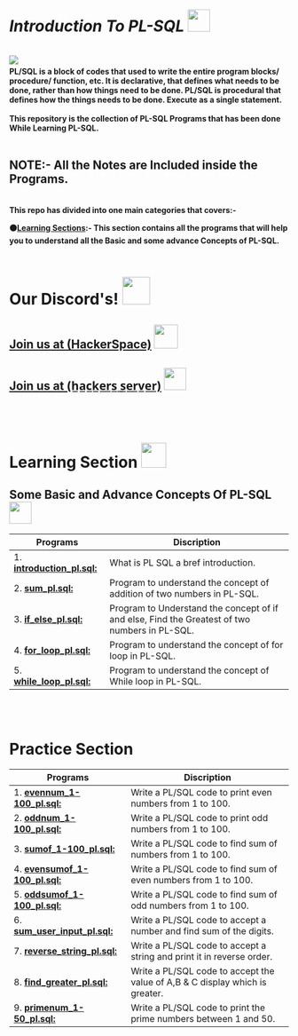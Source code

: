  <h1><b><i>Introduction To PL-SQL </i></b><img src="https://i.imgur.com/B4rKfNl.png" height=40px></h1> 
 <br>
<img src="https://i.imgur.com/f0RMeMg.png" > 
<img src="https://i.imgur.com/wZ2fx8S.gif" height=4px width=100%>
<br><b>
PL/SQL is a block of codes that used to write the entire program blocks/ procedure/ function, etc. It is declarative, that defines what needs to be done, rather than how things need to be done. PL/SQL is procedural that defines how the things needs to be done. Execute as a single statement.<br><br>
This repository is the collection of PL-SQL Programs that has been done While Learning PL-SQL.<br><br>

<h2><b>NOTE<b>:- All the Notes are Included inside the Programs. </h2>
<br>
This repo has divided into one main categories that covers:-<br>

⚫<u>Learning Sections</u>:- This section contains all the programs that will help you to understand all the Basic and some advance Concepts of PL-SQL. <br>

<b>
<img src="https://i.imgur.com/wZ2fx8S.gif" height=4px width=100%>

# Our Discord's! <img src="https://i.imgur.com/YrfDw86.gif" height=50px>

<!-- <img src="https://i.imgur.com/wZ2fx8S.gif" height=5px width=50%> -->

**[<h2>Join us at (HackerSpace)](https://discord.gg/5PNFxQF2nz)** <img src="https://i.imgur.com/eWIwGMl.png" height=43px>

**[<h2>Join us at (h̲a̲c̲k̲e̲r̲s̲ ̲s̲e̲r̲v̲e̲r̲)](https://discord.gg/5uZjRKHmJQ)** <img src="https://i.imgur.com/ZvJVrUo.gif" height=40px>

<!-- <img src="https://i.imgur.com/wZ2fx8S.gif" height=5px width=50%> -->
</b>
<br>

<!-- # Compile & Run C++ programs <img src="https://i.imgur.com/Csp0I6C.gifg" height=40px>

<img src="https://i.imgur.com/wZ2fx8S.gif" height=4px width=100%>

## ⭐Compilation <img src="https://i.imgur.com/bk962Bi.gif" height=30px>

 <img src="https://i.imgur.com/aLhRk4Z.gif" height=12px>&nbsp;&nbsp;<b>( g++ program_name.cpp ):&nbsp;&nbsp;&nbsp;</b> This will compile your program at the same location with the name a.out / a.exe .<br>

 <img src="https://i.imgur.com/aLhRk4Z.gif" height=12px>&nbsp;&nbsp;<b>( g++ program_name.cpp -o xyz ):&nbsp;&nbsp;&nbsp;<b> This will compile your program at the same place but if you use -0 it will give a custom name to your compiled program, in this case it is xyz. <br>

 <img src="https://i.imgur.com/aLhRk4Z.gif" height=12px>&nbsp;&nbsp;<b>( g++ program_name.cpp -o ../../out/xyz ):&nbsp;&nbsp;&nbsp;<b> This will compile your program at the location where you want to save with the name you want, in my case it is xyz.<br>

 ## ⭐Run<img src="https://i.imgur.com/ZTeqcGO.gif" height=35px>

<img src="https://i.imgur.com/aLhRk4Z.gif" height=12px>&nbsp;&nbsp;<b>( program_name.exe ):&nbsp;&nbsp;&nbsp;<b> Writting this at the location where your program is compiled, it will run your C++ program. -->

<img src="https://i.imgur.com/wZ2fx8S.gif" height=4px width=100%>

# Learning Section <img src="https://i.imgur.com/ARXvPUn.gif"  height=45px>

## Some Basic and Advance Concepts Of PL-SQL <img src="https://i.imgur.com/VIvdPkP.gif" height=40px>

| Programs                                           |Discription                             |
|----------------------------------------------------|----------------------------------------|
|1. **[introduction_pl.sql:](learning/introduction_pl.sql)**| What is PL SQL a bref introduction. |
|2. **[sum_pl.sql:](learning/sum_pl.sql)**| Program to understand the concept of addition of two numbers in PL-SQL.|
|3. **[if_else_pl.sql:](learning/if_else_pl.sql)**| Program to Understand the concept of if and else, Find the Greatest of two numbers in PL-SQL.|
|4. **[for_loop_pl.sql:](learning/for_loop_pl.sql)**| Program to understand the concept of for loop in PL-SQL.|
|5. **[while_loop_pl.sql:](learning/while_loop-pl.sql)**| Program to understand the concept of While loop in PL-SQL.|
<br>

# Practice Section <img src=" "  height=45px>

| Programs                                           |Discription                             |
|----------------------------------------------------|----------------------------------------|
|1. **[evennum_1-100_pl.sql:](practice_set/evennum_1-100_pl.sql)**| Write a PL/SQL code to print even numbers from 1 to 100. |
|2. **[oddnum_1-100_pl.sql:](practice_set/oddnum_1-100_pl.sql)**| Write a PL/SQL code to print odd numbers from 1 to 100. |
|3. **[sumof_1-100_pl.sql:](practice_set/sumof_1-100_pl.sql)**| Write a PL/SQL code to find sum of numbers from 1 to 100. |
|4. **[evensumof_1-100_pl.sql:](practice_set/evensumof_1-100_pl.sql)**| Write a PL/SQL code to find sum of even numbers from 1 to 100. |
|5. **[oddsumof_1-100_pl.sql:](practice_set/oddsumof_1-100_pl.sql)**| Write a PL/SQL code to find sum of odd numbers from 1 to 100. |
|6. **[sum_user_input_pl.sql:](practice_set/sum_user_input_pl.sql)**| Write a PL/SQL code to accept a number and find sum of the digits. |
|7. **[reverse_string_pl.sql:](practice_set/reverse_string_pl.sql)**| Write a PL/SQL code to accept a string and print it in reverse order. |
|8. **[find_greater_pl.sql:](practice_set/find_greater_pl.sql)**| Write a PL/SQL code to accept the value of A,B & C display which is greater. |
|9. **[primenum_1-50_pl.sql:](practice_set/primenum_1-50_pl.sql)**| Write a PL/SQL code to print the prime numbers between 1 and 50. |
<br>